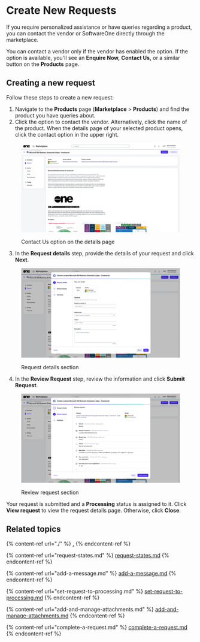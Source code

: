 # Create New Requests

If you require personalized assistance or have queries regarding a product, you can contact the vendor or SoftwareOne directly through the marketplace.

You can contact a vendor only if the vendor has enabled the option. If the option is available, you'll see an **Enquire Now,** **Contact Us,** or a similar button on the **Products** page.

## Creating a new request

Follow these steps to create a new request:

1. Navigate to the **Products** page (**Marketplace** > **Products**) and find the product you have queries about.&#x20;
2. Click the option to contact the vendor. Alternatively, click the name of the product. When the details page of your selected product opens, click the contact option in the upper right.&#x20;

<figure><img src="../../../.gitbook/assets/image (925).png" alt=""><figcaption><p>Contact Us option on the details page</p></figcaption></figure>

3. In the **Request details** step, provide the details of your request and click **Next**.

<figure><img src="../../../.gitbook/assets/image (926).png" alt=""><figcaption><p>Request details section</p></figcaption></figure>

4. In the **Review Request** step, review the information and click **Submit Request**.&#x20;

<figure><img src="../../../.gitbook/assets/image (927).png" alt=""><figcaption><p>Review request section</p></figcaption></figure>

Your request is submitted and a **Processing** status is assigned to it. Click **View request** to view the request details page. Otherwise, click **Close**.

## Related topics

{% content-ref url="./" %}
[.](./)
{% endcontent-ref %}

{% content-ref url="request-states.md" %}
[request-states.md](request-states.md)
{% endcontent-ref %}

{% content-ref url="add-a-message.md" %}
[add-a-message.md](add-a-message.md)
{% endcontent-ref %}

{% content-ref url="set-request-to-processing.md" %}
[set-request-to-processing.md](set-request-to-processing.md)
{% endcontent-ref %}

{% content-ref url="add-and-manage-attachments.md" %}
[add-and-manage-attachments.md](add-and-manage-attachments.md)
{% endcontent-ref %}

{% content-ref url="complete-a-request.md" %}
[complete-a-request.md](complete-a-request.md)
{% endcontent-ref %}
